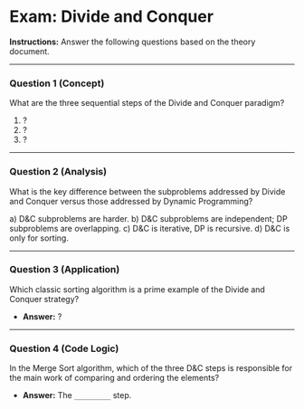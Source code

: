 
# Exam: Divide and Conquer

**Instructions:** Answer the following questions based on the theory document.

---

### Question 1 (Concept)

What are the three sequential steps of the Divide and Conquer paradigm?

1.  ?
2.  ?
3.  ?

---

### Question 2 (Analysis)

What is the key difference between the subproblems addressed by Divide and Conquer versus those addressed by Dynamic Programming?

a) D&C subproblems are harder.
b) D&C subproblems are independent; DP subproblems are overlapping.
c) D&C is iterative, DP is recursive.
d) D&C is only for sorting.

---

### Question 3 (Application)

Which classic sorting algorithm is a prime example of the Divide and Conquer strategy?

- **Answer:** ?

---

### Question 4 (Code Logic)

In the Merge Sort algorithm, which of the three D&C steps is responsible for the main work of comparing and ordering the elements?

- **Answer:** The `_________` step.

